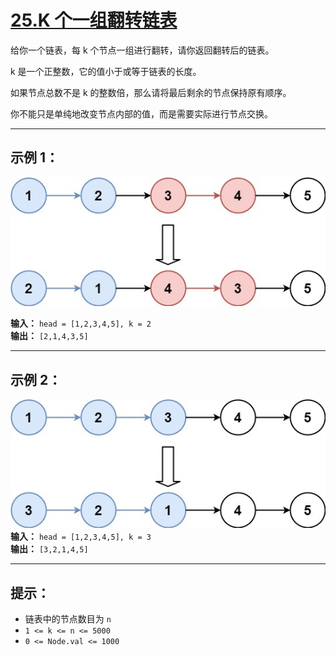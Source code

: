 # [25.K 个一组翻转链表](https://leetcode.cn/problems/reverse-nodes-in-k-group/description)

给你一个链表，每 k 个节点一组进行翻转，请你返回翻转后的链表。

k 是一个正整数，它的值小于或等于链表的长度。

如果节点总数不是 k 的整数倍，那么请将最后剩余的节点保持原有顺序。

你不能只是单纯地改变节点内部的值，而是需要实际进行节点交换。

---

## 示例 1：

![示例1](../images/25.K%20个一组翻转链表1.jpg)

**输入：** `head = [1,2,3,4,5], k = 2`  
**输出：** `[2,1,4,3,5]`

---

## 示例 2：

![示例2](../images/25.K%20个一组翻转链表2.jpg)
**输入：** `head = [1,2,3,4,5], k = 3`  
**输出：** `[3,2,1,4,5]`

---

## 提示：

- 链表中的节点数目为 `n`
- `1 <= k <= n <= 5000`
- `0 <= Node.val <= 1000` 